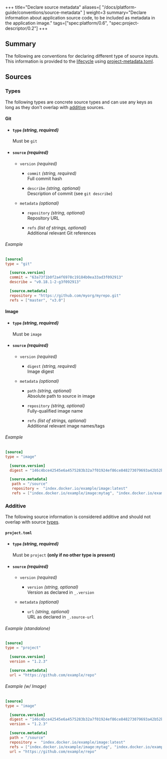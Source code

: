 
+++
title="Declare source metadata"
aliases=[
  "/docs/platform-guide/conventions/source-metadata"
]
weight=3
summary="Declare information about application source code, to be included as metadata in the application image."
tags=["spec:platform/0.6", "spec:project-descriptor/0.2"]
+++

## Summary

The following are conventions for declaring different type of source inputs.
This information is provided to the [lifecycle][lifecycle] using [project-metadata.toml][project-metadata].

## Sources

### Types

The following types are concrete source types and can use any keys as long as they don't overlap with [additive](#additive) sources.

#### Git

- #### `type` _(string, required)_
  Must be `git`

- #### `source` _(required)_

  - `version` _(required)_
    
    - `commit` _(string, required)_\
      Full commit hash

    - `describe` _(string, optional)_\
      Description of commit (see `git describe`)

  - `metadata`  _(optional)_
    
    - `repository` _(string, optional)_\
      Repository URL

    - `refs` _(list of strings, optional)_\
      Additional relevant Git references

###### Example

```toml
[source]
type = "git"

  [source.version]
  commit = "63a73f1b0f2a4f6978c19184b0ea33ad3f092913"
  describe = "v0.18.1-2-g3f092913"

  [source.metadata]
  repository = "https://github.com/myorg/myrepo.git"
  refs = ["master", "v3.0"]
```

#### Image

- #### `type` _(string, required)_
  Must be `image`

- #### `source` _(required)_

  - `version` _(required)_
    
    - `digest` _(string, required)_\
      Image digest

  - `metadata`  _(optional)_
    
    - `path` _(string, optional)_\
      Absolute path to source in image

    - `repository` _(string, optional)_\
      Fully-qualified image name

    - `refs` _(list of strings, optional)_\
      Additional relevant image names/tags

###### Example

```toml
[source]
type = "image"

  [source.version]
  digest = "146c4bce42545e6a4575283b32a7f01924ef86ce848273079693a42b52b27321"

  [source.metadata]
   path = "/source"
   repository =  "index.docker.io/example/image:latest"
   refs = ["index.docker.io/example/image:mytag", "index.docker.io/example/image@sha256:146c4bce42545e6a4575283b32a7f01924ef86ce848273079693a42b52b27321"]
```

### Additive

The following source information is considered additive and should not overlap with source [types](#types).

#### `project.toml`

- #### `type` _(string, required)_
  Must be `project` **(only if no other type is present)**

- #### `source` _(required)_

  - `version` _(required)_
    
    - `version` _(string, optional)_\
      Version as declared in `_.version`

  - `metadata`  _(optional)_
    
    - `url` _(string, optional)_\
      URL as declared in `_.source-url`

###### Example (standalone)

```toml
[source]
type = "project"

  [source.version]
  version = "1.2.3"

  [source.metadata]
  url = "https://github.com/example/repo"
```

###### Example (w/ Image)

```toml
[source]
type = "image"

  [source.version]
  digest = "146c4bce42545e6a4575283b32a7f01924ef86ce848273079693a42b52b27321"
  version = "1.2.3"

  [source.metadata]
  path = "/source"
  repository =  "index.docker.io/example/image:latest"
  refs = ["index.docker.io/example/image:mytag", "index.docker.io/example/image@sha256:146c4bce42545e6a4575283b32a7f01924ef86ce848273079693a42b52b27321"]
  url = "https://github.com/example/repo"
```

[lifecycle]: /docs/for-platform-operators/concepts/lifecycle/
[project-metadata]: https://github.com/buildpacks/spec/blob/platform/0.7/platform.md#project-metadatatoml-toml
